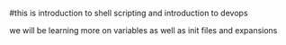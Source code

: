 #this is introduction to shell scripting and introduction to devops

we will be learning more on variables as well as init files and expansions 